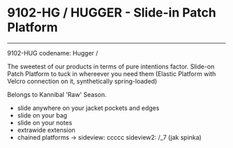 # 9102-HG / HUGGER - Slide-in Patch Platform
---


9102-HUG codename: Hugger / 

The sweetest of our products in terms of pure intentions factor. Slide-on Patch Platform to tuck in whereever you need them (Elastic Platform with Velcro connection on it, synthetically spring-loaded)

Belongs to Kannibal 'Raw' Season.

- slide anywhere on your jacket pockets and edges
- slide on your bag
- slide on your notes
- extrawide extension
- chained platforms -> sideview: ccccc sideview2: /_7 (jak spinka)
